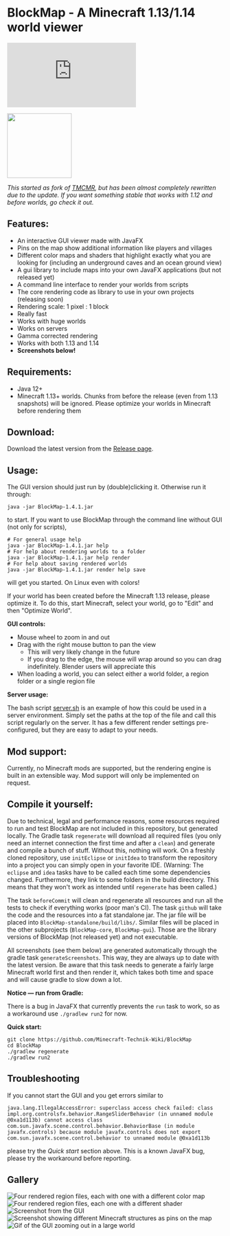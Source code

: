 # BlockMap - A Minecraft 1.13/1.14 world viewer

[![Build Status](https://saibotk.de/buildstatus.php)]()

<img src="BlockMap-standalone/src/main/resources/de/piegames/blockmap/guistandalone/icon.png" width=150/>

*This started as fork of [TMCMR](https://github.com/TOGoS/TMCMR), but has been almost completely rewritten due to the update. If you want something stable that works with 1.12 and before worlds, go check it out.*

## Features:
- An interactive GUI viewer made with JavaFX
- Pins on the map show additional information like players and villages
- Different color maps and shaders that highlight exactly what you are looking for (including an underground caves and an ocean ground view)
- A gui library to include maps into your own JavaFX applications (but not released yet)
- A command line interface to render your worlds from scripts
- The core rendering code as library to use in your own projects (releasing soon)
- Rendering scale: 1 pixel : 1 block
- Really fast
- Works with huge worlds
- Works on servers
- Gamma corrected rendering
- Works with both 1.13 and 1.14
- **Screenshots below!**

## Requirements:

- Java 12+
- Minecraft 1.13+ worlds. Chunks from before the release (even from 1.13 snapshots) will be ignored. Please optimize your worlds in Minecraft before rendering them

## Download:

Download the latest version from the [Release page](https://github.com/piegamesde/BlockMap/releases).

## Usage:

The GUI version should just run by (double)clicking it. Otherwise run it through:

    java -jar BlockMap-1.4.1.jar

to start. If you want to use BlockMap through the command line without GUI (not only for scripts),

    # For general usage help
    java -jar BlockMap-1.4.1.jar help
    # For help about rendering worlds to a folder
    java -jar BlockMap-1.4.1.jar help render
    # For help about saving rendered worlds
    java -jar BlockMap-1.4.1.jar render help save

will get you started. On Linux even with colors!

If your world has been created before the Minecraft 1.13 release, please optimize it. To do this, start Minecraft, select your world, go to "Edit" and then "Optimize World".

**GUI controls:**

- Mouse wheel to zoom in and out
- Drag with the right mouse button to pan the view
  - This will very likely change in the future
  - If you drag to the edge, the mouse will wrap around so you can drag indefinitely. Blender users will appreciate this
- When loading a world, you can select either a world folder, a region folder or a single region file

**Server usage:**

The bash script [server.sh](server.sh) is an example of how this could be used in a server environment. Simply set the paths at the top of the file and call this script regularly on the server. It has a few different render settings pre-configured, but they are easy to adapt to your needs.

## Mod support:

Currently, no Minecraft mods are supported, but the rendering engine is built in an extensible way. Mod support will only be implemented on request.

## Compile it yourself:

Due to technical, legal and performance reasons, some resources required to run and test BlockMap are not included in this repository, but generated locally. The Gradle task `regenerate` will download all required files (you only need an internet connection the first time and after a `clean`) and generate and compile a bunch of stuff. Without this, nothing will work. On a freshly cloned repository, use `initEclipse` or `initIdea` to transform the repository into a project you can simply open in your favorite IDE. (Warning: The `eclipse` and `idea` tasks have to be called each time some dependencies changed. Furthermore, they link to some folders in the build directory. This means that they won't work as intended until `regenerate` has been called.)

The task `beforeCommit` will clean and regenerate all resources and run all the tests to check if everything works (poor man's CI). The task `github` will take the code and the resources into a fat standalone jar. The jar file will be placed into `BlockMap-standalone/build/libs/`. Similar files will be placed in the other subprojects (`BlockMap-core`, `BlockMap-gui`). Those are the library versions of BlockMap (not released yet) and not executable.

All screenshots (see them below) are generated automatically through the gradle task `generateScreenshots`. This way, they are always up to date with the latest version. Be aware that this task needs to generate a fairly large Minecraft world first and then render it, which takes both time and space and will cause gradle to slow down a lot.

**Notice — run from Gradle:**

There is a bug in JavaFX that currently prevents the `run` task to work, so as a workaround use `./gradlew run2` for now.

**Quick start:**

    git clone https://github.com/Minecraft-Technik-Wiki/BlockMap
    cd BlockMap
    ./gradlew regenerate
    ./gradlew run2

## Troubleshooting

If you cannot start the GUI and you get errors similar to

    java.lang.IllegalAccessError: superclass access check failed: class impl.org.controlsfx.behavior.RangeSliderBehavior (in unnamed module @0xa1d113b) cannot access class com.sun.javafx.scene.control.behavior.BehaviorBase (in module javafx.controls) because module javafx.controls does not export com.sun.javafx.scene.control.behavior to unnamed module @0xa1d113b
please try the *Quick start* section above. This is a known JavaFX bug, please try the workaround before reporting.

## Gallery

![Four rendered region files, each with one with a different color map](screenshots/screenshot-1.png "All existing color maps")
![Four rendered region files, each one with a different shader](screenshots/screenshot-2.png "All existing shaders")
![Screenshot from the GUI](screenshots/screenshot-3.png "Screenshot from the GUI")
![Screenshot showing different Minecraft structures as pins on the map](screenshots/screenshot-4.png "Wohoo! Pins!")
![Gif of the GUI zooming out in a large world](screenshots/screenshot-0.gif "Works with very large worlds")
